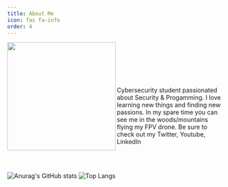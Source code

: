 ```yaml
---
title: About Me
icon: fas fa-info
order: 4
---
```


<img src="https://user-images.githubusercontent.com/46396750/121332987-a8017d00-c918-11eb-9927-a6558737fb2d.png" align="left" height="250" width="250" >

<br/><br/><br/><br/><br/><br/>
Cybersecurity student passionated about Security & Progamming. I love learning new things and finding new passions. In my spare time you can see me in the woods/mountains flying my FPV drone. Be sure to check out my Twitter, Youtube, LinkedIn

<br/>
<br/>

![Anurag's GitHub stats](https://github-readme-stats.vercel.app/api?username=HuskyFTW&count_private=true&show_icons=true&line_height=33&theme=merko) ![Top Langs](https://github-readme-stats.vercel.app/api/top-langs/?username=HuskyFTW&langs_count=4&line_height=35&theme=merko)


